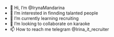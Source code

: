 - 👋 Hi, I’m @IrynaMandarina
- 👀 I’m interested in finnding talanted people
- 🌱 I’m currently learning recruiting
- 💞️ I’m looking to collaborate on karaoke
- 📫 How to reach me telegram @Irina_it_recruiter

<!---
IrynaMandarina/IrynaMandarina is a ✨ special ✨ repository because its `README.md` (this file) appears on your GitHub profile.
You can click the Preview link to take a look at your changes.
--->
